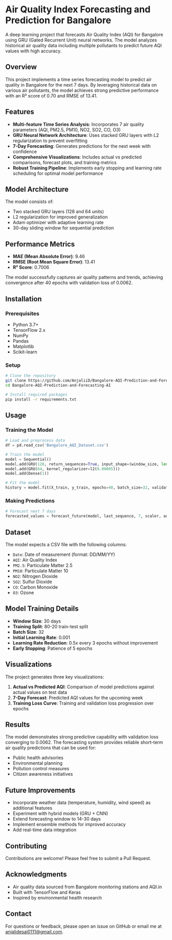 # Air Quality Index Forecasting and Prediction for Bangalore

A deep learning project that forecasts Air Quality Index (AQI) for Bangalore using GRU (Gated Recurrent Unit) neural networks. The model analyzes historical air quality data including multiple pollutants to predict future AQI values with high accuracy.

## Overview

This project implements a time series forecasting model to predict air quality in Bangalore for the next 7 days. By leveraging historical data on various air pollutants, the model achieves strong predictive performance with an R² score of 0.70 and RMSE of 13.41.

## Features

- **Multi-feature Time Series Analysis**: Incorporates 7 air quality parameters (AQI, PM2.5, PM10, NO2, SO2, CO, O3)
- **GRU Neural Network Architecture**: Uses stacked GRU layers with L2 regularization to prevent overfitting
- **7-Day Forecasting**: Generates predictions for the next week with confidence
- **Comprehensive Visualizations**: Includes actual vs predicted comparisons, forecast plots, and training metrics
- **Robust Training Pipeline**: Implements early stopping and learning rate scheduling for optimal model performance

## Model Architecture

The model consists of:
- Two stacked GRU layers (128 and 64 units)
- L2 regularization for improved generalization
- Adam optimizer with adaptive learning rate
- 30-day sliding window for sequential prediction

## Performance Metrics

- **MAE (Mean Absolute Error)**: 9.46
- **RMSE (Root Mean Square Error)**: 13.41
- **R² Score**: 0.7006

The model successfully captures air quality patterns and trends, achieving convergence after 40 epochs with validation loss of 0.0062.

## Installation

### Prerequisites

- Python 3.7+
- TensorFlow 2.x
- NumPy
- Pandas
- Matplotlib
- Scikit-learn

### Setup

```bash
# Clone the repository
git clone https://github.com/AnjaliiD/Bangalore-AQI-Prediction-and-Forecasting-AI.git
cd Bangalore-AQI-Prediction-and-Forecasting-AI

# Install required packages
pip install -r requirements.txt
```

## Usage

### Training the Model

```python
# Load and preprocess data
df = pd.read_csv('Bangalore_AQI_Dataset.csv')

# Train the model
model = Sequential()
model.add(GRU(128, return_sequences=True, input_shape=(window_size, len(features)), kernel_regularizer=l2(0.001)))
model.add(GRU(64, kernel_regularizer=l2(0.00005)))
model.add(Dense(1))

# Fit the model
history = model.fit(X_train, y_train, epochs=40, batch_size=32, validation_split=0.1, callbacks=[early_stop, lr_scheduler])
```

### Making Predictions

```python
# Forecast next 7 days
forecasted_values = forecast_future(model, last_sequence, 7, scaler, aqi_scaler)
```

## Dataset

The model expects a CSV file with the following columns:
- `Date`: Date of measurement (format: DD/MM/YY)
- `AQI`: Air Quality Index
- `PM2.5`: Particulate Matter 2.5
- `PM10`: Particulate Matter 10
- `NO2`: Nitrogen Dioxide
- `SO2`: Sulfur Dioxide
- `CO`: Carbon Monoxide
- `O3`: Ozone

## Model Training Details

- **Window Size**: 30 days
- **Training Split**: 80-20 train-test split
- **Batch Size**: 32
- **Initial Learning Rate**: 0.001
- **Learning Rate Reduction**: 0.5x every 3 epochs without improvement
- **Early Stopping**: Patience of 5 epochs

## Visualizations

The project generates three key visualizations:

1. **Actual vs Predicted AQI**: Comparison of model predictions against actual values on test data
2. **7-Day Forecast**: Predicted AQI values for the upcoming week
3. **Training Loss Curve**: Training and validation loss progression over epochs

## Results

The model demonstrates strong predictive capability with validation loss converging to 0.0062. The forecasting system provides reliable short-term air quality predictions that can be used for:

- Public health advisories
- Environmental planning
- Pollution control measures
- Citizen awareness initiatives

## Future Improvements

- Incorporate weather data (temperature, humidity, wind speed) as additional features
- Experiment with hybrid models (GRU + CNN)
- Extend forecasting window to 14-30 days
- Implement ensemble methods for improved accuracy
- Add real-time data integration

## Contributing

Contributions are welcome! Please feel free to submit a Pull Request.

## Acknowledgments

- Air quality data sourced from Bangalore monitoring stations and AQI.in
- Built with TensorFlow and Keras
- Inspired by environmental health research

## Contact

For questions or feedback, please open an issue on GitHub or email me at anjalidesai0111@gmail.com.
